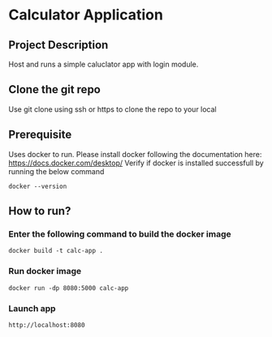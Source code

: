 # Calculator Application
## Project Description
Host and runs a simple caluclator app with login module.

## Clone the git repo
Use git clone using ssh or https to clone the repo to your local

## Prerequisite
Uses docker to run. Please install docker following the documentation here: https://docs.docker.com/desktop/
Verify if docker is installed successfull by running the below command
```
docker --version
```

## How to run? 

### Enter the following command to build the docker image
```
docker build -t calc-app .
```
### Run docker image
```
docker run -dp 8080:5000 calc-app
```

### Launch app
```
http://localhost:8080
```



